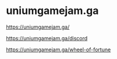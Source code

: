 # uniumgamejam.ga
https://uniumgamejam.ga/

https://uniumgamejam.ga/discord

https://uniumgamejam.ga/wheel-of-fortune

